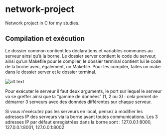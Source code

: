 # network-project
Network project in C for my studies.

## Compilation et exécution

Le dossier common contient les déclarations et variables communes au serveur ainsi qu’à la
borne. Le dossier server contient le code du serveur, ainsi qu’un Makefile pour le compiler,
le dossier terminal contient lui le code de la borne avec, également, un Makefile.
Pour les compiler, faites un make dans le dossier server et le dossier terminal.

![alt text](https://image.noelshack.com/fichiers/2018/14/2/1522749487-image2.png)

Pour exécuter le serveur il faut deux arguments, le port sur lequel le serveur va se greffer
ainsi que la “gamme de données” (1, 2 ou 3) : cela permet de démarrer 3 serveurs avec des
données différentes sur chaque serveur.

Si vous n'exécutez pas les serveurs en local, pensez à modifier les adresses IP des
serveurs via la borne avant toutes communications.
Les 3 adresses IP par défaut enregistrées dans la borne sont :
127.0.0.1:8000, 127.0.0.1:8001, 127.0.0.1:8002
